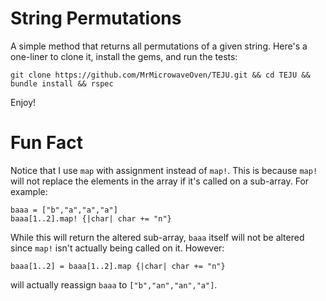 # String Permutations

A simple method that returns all permutations of a given string.  Here's a one-liner to clone it, install the gems, and run the tests:
```
git clone https://github.com/MrMicrowaveOven/TEJU.git && cd TEJU && bundle install && rspec
```

Enjoy!

# Fun Fact

Notice that I use `map` with assignment instead of `map!`.  This is because `map!` will not replace the elements in the array if it's called on a sub-array.  For example:
```
baaa = ["b","a","a","a"]
baaa[1..2].map! {|char| char += "n"}
```
While this will return the altered sub-array, `baaa` itself will not be altered since `map!` isn't actually being called on it.  However:
```
baaa[1..2] = baaa[1..2].map {|char| char += "n"}
```
will actually reassign `baaa` to `["b","an","an","a"]`.
